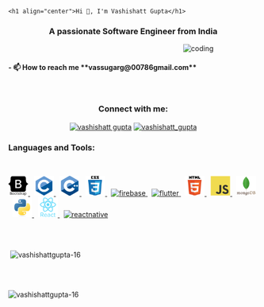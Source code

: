 # 
    <h1 align="center">Hi 👋, I'm Vashishatt Gupta</h1>
<h3 align="center">A passionate Software Engineer from India</h3>
<img   align ="right" alt="coding" width = "30%" src = "https://www.bing.com/th/id/OGC.5c8f08b5fe55e12baae6fc54e46c343a?pid=1.7&rurl=https%3a%2f%2fcdn.dribbble.com%2fusers%2f330915%2fscreenshots%2f3587000%2f10_coding_dribbble.gif&ehk=C5UpGj9kjpdxyyrm3QNDIdPg%2fddDRSjOHGPoyJZ9G4M%3d"> 
<br />

<h4>- 📫 How to reach me **vassugarg@00786gmail.com**</h4>
<br />
<div  padding= "2%";
        font-style= "oblique";
        text-decoration="underline";
        font-size="1.2rem">
    <h3 align="center">Connect with me:</h3>
<p align="center">
<a href="https://linkedin.com/in/vashishatt gupta" target="blank"><img align="center" src="https://raw.githubusercontent.com/rahuldkjain/github-profile-readme-generator/master/src/images/icons/Social/linked-in-alt.svg" alt="vashishatt gupta" height="30" width="40" /></a>
<a href="https://instagram.com/vashishatt_gupta" target="blank"><img align="center" src="https://raw.githubusercontent.com/rahuldkjain/github-profile-readme-generator/master/src/images/icons/Social/instagram.svg" alt="vashishatt_gupta" height="30" width="40" /></a>
</p>
</div>


<h3 align="left">Languages and Tools:</h3>
<br />
<p align="left"> <a href="https://getbootstrap.com" target="_blank" rel="noreferrer"> <img src="https://raw.githubusercontent.com/devicons/devicon/master/icons/bootstrap/bootstrap-plain-wordmark.svg" alt="bootstrap" width="40" height="40"/> </a>  
    &nbsp;
    <a href="https://www.cprogramming.com/" target="_blank" rel="noreferrer"> <img src="https://raw.githubusercontent.com/devicons/devicon/master/icons/c/c-original.svg" alt="c" width="40" height="40"/> </a>
    &nbsp;
     <a href="https://www.w3schools.com/cpp/" target="_blank" rel="noreferrer"> <img src="https://raw.githubusercontent.com/devicons/devicon/master/icons/cplusplus/cplusplus-original.svg" alt="cplusplus" width="40" height="40"/> </a>
     &nbsp;
     <a href="https://www.w3schools.com/css/" target="_blank" rel="noreferrer"> <img src="https://raw.githubusercontent.com/devicons/devicon/master/icons/css3/css3-original-wordmark.svg" alt="css3" width="40" height="40"/> </a> 
     &nbsp;
     <a href="https://firebase.google.com/" target="_blank" rel="noreferrer"> <img src="https://www.vectorlogo.zone/logos/firebase/firebase-icon.svg" alt="firebase" width="40" height="40"/> </a> 
     &nbsp;
     <a href="https://flutter.dev" target="_blank" rel="noreferrer"> <img src="https://www.vectorlogo.zone/logos/flutterio/flutterio-icon.svg" alt="flutter" width="40" height="40"/> </a> 
     &nbsp;
     <a href="https://www.w3.org/html/" target="_blank" rel="noreferrer"> <img src="https://raw.githubusercontent.com/devicons/devicon/master/icons/html5/html5-original-wordmark.svg" alt="html5" width="40" height="40"/> </a>
     &nbsp;
     <a href="https://developer.mozilla.org/en-US/docs/Web/JavaScript" target="_blank" rel="noreferrer"> <img src="https://raw.githubusercontent.com/devicons/devicon/master/icons/javascript/javascript-original.svg" alt="javascript" width="40" height="40"/> </a> 
     &nbsp;
     <a href="https://www.mongodb.com/" target="_blank" rel="noreferrer"> <img src="https://raw.githubusercontent.com/devicons/devicon/master/icons/mongodb/mongodb-original-wordmark.svg" alt="mongodb" width="40" height="40"/> </a> 
     &nbsp;
     <a href="https://www.python.org" target="_blank" rel="noreferrer"> <img src="https://raw.githubusercontent.com/devicons/devicon/master/icons/python/python-original.svg" alt="python" width="40" height="40"/> </a> 
     &nbsp;
     <a href="https://reactjs.org/" target="_blank" rel="noreferrer"> <img src="https://raw.githubusercontent.com/devicons/devicon/master/icons/react/react-original-wordmark.svg" alt="react" width="40" height="40"/> </a> 
     &nbsp;
     <a href="https://reactnative.dev/" target="_blank" rel="noreferrer"> <img src="https://reactnative.dev/img/header_logo.svg" alt="reactnative" width="40" height="40"/> </a> </p>
<br /><br />
<p>&nbsp;<img align="center" src="https://github-readme-stats.vercel.app/api?username=vashishattgupta-16&show_icons=true&locale=en" alt="vashishattgupta-16" /></p>
<br /><br />
<p><img align="center" src="https://github-readme-streak-stats.herokuapp.com/?user=vashishattgupta-16&" alt="vashishattgupta-16" /></p>
